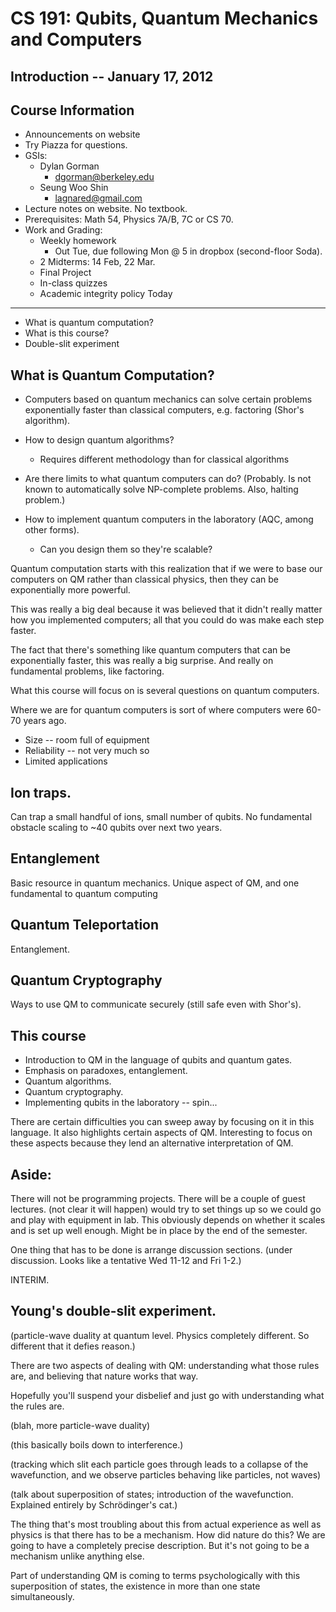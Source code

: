 CS 191: Qubits, Quantum Mechanics and Computers
=============================================
Introduction -- January 17, 2012
--------------------------------

Course Information
-------
* Announcements on website
* Try Piazza for questions.
* GSIs:
  + Dylan Gorman
	- dgorman@berkeley.edu
  + Seung Woo Shin
	- lagnared@gmail.com
* Lecture notes on website. No textbook.
* Prerequisites: Math 54, Physics 7A/B, 7C or CS 70.
* Work and Grading:
  + Weekly homework
	- Out Tue, due following Mon @ 5 in dropbox (second-floor Soda).
  + 2 Midterms: 14 Feb, 22 Mar.
  + Final Project
  + In-class quizzes
  + Academic integrity policy
Today
-----
* What is quantum computation?
* What is this course?
* Double-slit experiment

What is Quantum Computation?
-------
* Computers based on quantum mechanics can solve certain problems
  exponentially faster than classical computers, e.g. factoring
  (Shor's algorithm).

* How to design quantum algorithms?
  + Requires different methodology than for classical algorithms
* Are there limits to what quantum computers can do? (Probably. Is not
  known to automatically solve NP-complete problems. Also, halting
  problem.)
* How to implement quantum computers in the laboratory (AQC, among
  other forms).
  + Can you design them so they're scalable?

Quantum computation starts with this realization that if we were to
base our computers on QM rather than classical physics, then they can
be exponentially more powerful.

This was really a big deal because it was believed that it didn't
really matter how you implemented computers; all that you could do was
make each step faster.

The fact that there's something like quantum computers that can be
exponentially faster, this was really a big surprise. And really on
fundamental problems, like factoring.

What this course will focus on is several questions on quantum computers.

Where we are for quantum computers is sort of where computers were
60-70 years ago.
* Size -- room full of equipment
* Reliability -- not very much so
* Limited applications

Ion traps.
------
Can trap a small handful of ions, small number of qubits. No
fundamental obstacle scaling to ~40 qubits over next two years.

Entanglement
------
Basic resource in quantum mechanics. Unique aspect of QM, and one
fundamental to quantum computing

Quantum Teleportation
------
Entanglement.

Quantum Cryptography
------
Ways to use QM to communicate securely (still safe even with Shor's).

This course
------
* Introduction to QM in the language of qubits and quantum gates.
* Emphasis on paradoxes, entanglement.
* Quantum algorithms.
* Quantum cryptography.
* Implementing qubits in the laboratory -- spin...

There are certain difficulties you can sweep away by focusing on it in
this language. It also highlights certain aspects of QM. Interesting
to focus on these aspects because they lend an alternative
interpretation of QM.

Aside:
------
There will not be programming projects. There will be a couple of
guest lectures. (not clear it will happen) would try to set things up
so we could go and play with equipment in lab. This obviously depends
on whether it scales and is set up well enough. Might be in place by
the end of the semester.

One thing that has to be done is arrange discussion sections. (under
discussion. Looks like a tentative Wed 11-12 and Fri 1-2.)

INTERIM.

Young's double-slit experiment.
----------
(particle-wave duality at quantum level. Physics completely
different. So different that it defies reason.)

There are two aspects of dealing with QM: understanding what those
rules are, and believing that nature works that way.

Hopefully you'll suspend your disbelief and just go with understanding
what the rules are.

(blah, more particle-wave duality)

(this basically boils down to interference.)

(tracking which slit each particle goes through leads to a collapse of
 the wavefunction, and we observe particles behaving like particles,
 not waves)

(talk about superposition of states; introduction of the wavefunction.
 Explained entirely by Schrödinger's cat.)

The thing that's most troubling about this from actual experience as
well as physics is that there has to be a mechanism. How did nature do
this? We are going to have a completely precise description. But it's
not going to be a mechanism unlike anything else.

Part of understanding QM is coming to terms psychologically with this
superposition of states, the existence in more than one state
simultaneously.
